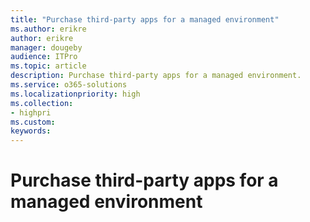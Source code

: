 ```yaml
---
title: "Purchase third-party apps for a managed environment"
ms.author: erikre
author: erikre
manager: dougeby
audience: ITPro
ms.topic: article
description: Purchase third-party apps for a managed environment.
ms.service: o365-solutions
ms.localizationpriority: high
ms.collection:
- highpri
ms.custom:
keywords:
---
```


# Purchase third-party apps for a managed environment

